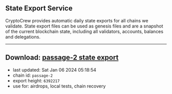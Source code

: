 ## State Export Service
CryptoCrew provides automatic daily state exports for all chains we validate. State export files can be used as genesis files and are a snapshot of the current blockchain state, including all validators, accounts, balances and delegations.

---
**Download: [passage-2 state export](https://dl.ccvalidators.com/SERVICE/passage/passage-2_export_6392217.json)**
---

- last updated: Sat Jan 06 2024 05:18:54
- chain id: `passage-2`
- export height: `6392217`
- use for: airdrops, local tests, chain recovery

